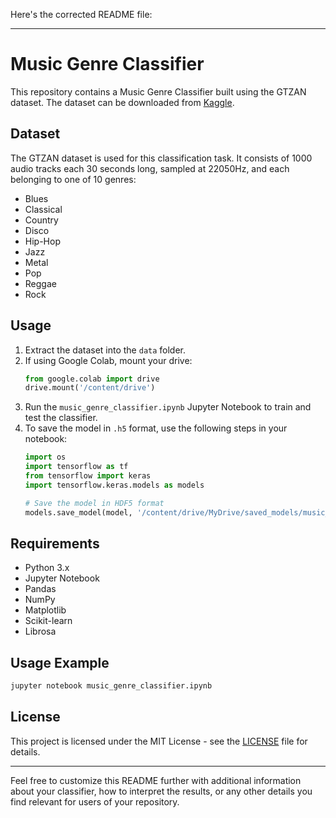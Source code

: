 Here's the corrected README file:

---

# Music Genre Classifier

This repository contains a Music Genre Classifier built using the GTZAN dataset. The dataset can be downloaded from [Kaggle](https://www.kaggle.com/datasets/andradaolteanu/gtzan-dataset-music-genre-classification?resource=download).

## Dataset
The GTZAN dataset is used for this classification task. It consists of 1000 audio tracks each 30 seconds long, sampled at 22050Hz, and each belonging to one of 10 genres:
- Blues
- Classical
- Country
- Disco
- Hip-Hop
- Jazz
- Metal
- Pop
- Reggae
- Rock

## Usage
1. Extract the dataset into the `data` folder.
2. If using Google Colab, mount your drive:
   ```python
   from google.colab import drive
   drive.mount('/content/drive')
   ```
3. Run the `music_genre_classifier.ipynb` Jupyter Notebook to train and test the classifier.
4. To save the model in `.h5` format, use the following steps in your notebook:
   ```python
   import os
   import tensorflow as tf
   from tensorflow import keras
   import tensorflow.keras.models as models

   # Save the model in HDF5 format
   models.save_model(model, '/content/drive/MyDrive/saved_models/music_cnn.h5')
   ```

## Requirements
- Python 3.x
- Jupyter Notebook
- Pandas
- NumPy
- Matplotlib
- Scikit-learn
- Librosa

## Usage Example
```bash
jupyter notebook music_genre_classifier.ipynb
```

## License
This project is licensed under the MIT License - see the [LICENSE](LICENSE) file for details.

---

Feel free to customize this README further with additional information about your classifier, how to interpret the results, or any other details you find relevant for users of your repository.
